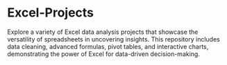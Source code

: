 # Excel-Projects
Explore a variety of Excel data analysis projects that showcase the versatility of spreadsheets in uncovering insights. This repository includes data cleaning, advanced formulas, pivot tables, and interactive charts, demonstrating the power of Excel for data-driven decision-making. 
